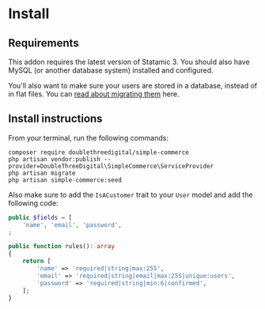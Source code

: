 # Install

## Requirements

This addon requires the latest version of Statamic 3. You should also have MySQL (or another database system) installed and configured.

You'll also want to make sure your users are stored in a database, instead of in flat files. You can [read about migrating them](https://statamic.dev/knowledge-base/storing-users-in-a-database) here.

## Install instructions

From your terminal, run the following commands:

```shell script
composer require doublethreedigital/simple-commerce
php artisan vendor:publish --provider=DoubleThreeDigital\SimpleCommerce\ServiceProvider
php artisan migrate
php artisan simple-commerce:seed
```

Also make sure to add the `IsACustomer` trait to your `User` model and add the following code:

```php
public $fields = [
	'name', 'email', 'password',
;

public function rules(): array
{
	return [
		'name' => 'required|string|max:255',
        'email' => 'required|string|email|max:255|unique:users',
        'password' => 'required|string|min:6|confirmed',
	];
}
```